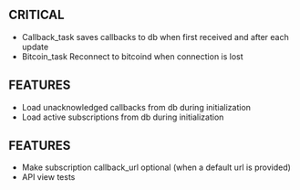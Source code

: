 ## CRITICAL

- Callback_task saves callbacks to db when first received and after each update
- Bitcoin_task Reconnect to bitcoind when connection is lost


## FEATURES

- Load unacknowledged callbacks from db during initialization
- Load active subscriptions from db during initialization

## FEATURES
- Make subscription callback_url optional (when a default url is provided)
- API view tests
